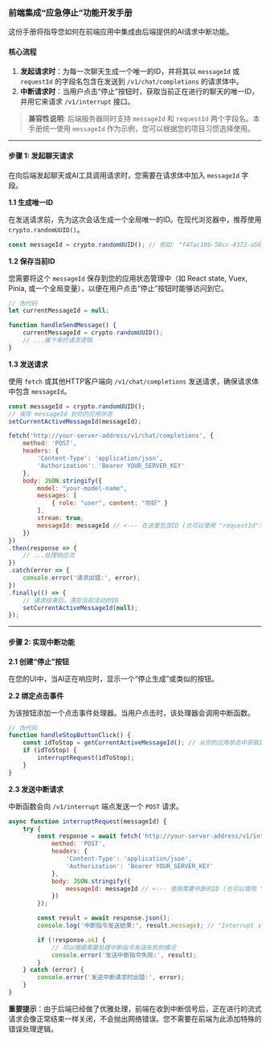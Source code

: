### 前端集成“应急停止”功能开发手册

这份手册将指导您如何在前端应用中集成由后端提供的AI请求中断功能。

#### 核心流程

1.  **发起请求时**：为每一次聊天生成一个唯一的ID，并将其以 `messageId` 或 `requestId` 的字段名包含在发送到 `/v1/chat/completions` 的请求体中。
2.  **中断请求时**：当用户点击“停止”按钮时，获取当前正在进行的聊天的唯一ID，并用它来请求 `/v1/interrupt` 接口。

> **兼容性说明**: 后端服务器同时支持 `messageId` 和 `requestId` 两个字段名。本手册统一使用 `messageId` 作为示例，您可以根据您的项目习惯选择使用。

---

#### 步骤 1: 发起聊天请求

在向后端发起聊天或AI工具调用请求时，您需要在请求体中加入 `messageId` 字段。

**1.1 生成唯一ID**

在发送请求前，先为这次会话生成一个全局唯一的ID。在现代浏览器中，推荐使用 `crypto.randomUUID()`。

```javascript
const messageId = crypto.randomUUID(); // 例如: "f47ac10b-58cc-4372-a567-0e02b2c3d479"
```

**1.2 保存当前ID**

您需要将这个 `messageId` 保存到您的应用状态管理中（如 React state, Vuex, Pinia, 或一个全局变量），以便在用户点击“停止”按钮时能够访问到它。

```javascript
// 伪代码
let currentMessageId = null;

function handleSendMessage() {
    currentMessageId = crypto.randomUUID();
    // ...接下来的请求逻辑
}
```

**1.3 发送请求**

使用 `fetch` 或其他HTTP客户端向 `/v1/chat/completions` 发送请求，确保请求体中包含 `messageId`。

```javascript
const messageId = crypto.randomUUID();
// 保存 messageId 到你的应用状态
setCurrentActiveMessageId(messageId); 

fetch('http://your-server-address/v1/chat/completions', {
    method: 'POST',
    headers: {
        'Content-Type': 'application/json',
        'Authorization': 'Bearer YOUR_SERVER_KEY' 
    },
    body: JSON.stringify({
        model: "your-model-name",
        messages: [
            { role: "user", content: "你好" }
        ],
        stream: true,
        messageId: messageId // <--- 在这里包含ID (也可以使用 "requestId": messageId)
    })
})
.then(response => {
    // ...处理响应流
})
.catch(error => {
    console.error('请求出错:', error);
})
.finally(() => {
    // 请求结束后，清空当前活动的ID
    setCurrentActiveMessageId(null);
});
```

---

#### 步骤 2: 实现中断功能

**2.1 创建“停止”按钮**

在您的UI中，当AI正在响应时，显示一个“停止生成”或类似的按钮。

**2.2 绑定点击事件**

为该按钮添加一个点击事件处理器。当用户点击时，该处理器会调用中断函数。

```javascript
// 伪代码
function handleStopButtonClick() {
    const idToStop = getCurrentActiveMessageId(); // 从你的应用状态中获取ID
    if (idToStop) {
        interruptRequest(idToStop);
    }
}
```

**2.3 发送中断请求**

中断函数会向 `/v1/interrupt` 端点发送一个 `POST` 请求。

```javascript
async function interruptRequest(messageId) {
    try {
        const response = await fetch('http://your-server-address/v1/interrupt', {
            method: 'POST',
            headers: {
                'Content-Type': 'application/json',
                'Authorization': 'Bearer YOUR_SERVER_KEY'
            },
            body: JSON.stringify({
                messageId: messageId // <--- 使用需要中断的ID (也可以使用 "requestId": messageId)
            })
        });

        const result = await response.json();
        console.log('中断指令发送结果:', result.message); // "Interrupt signal sent for request..."

        if (!response.ok) {
            // 可以根据需要处理中断指令发送失败的情况
            console.error('发送中断指令失败:', result);
        }
    } catch (error) {
        console.error('发送中断请求时出错:', error);
    }
}
```

**重要提示**：由于后端已经做了优雅处理，前端在收到中断信号后，正在进行的流式请求会像正常结束一样关闭，不会抛出网络错误。您不需要在前端为此添加特殊的错误处理逻辑。